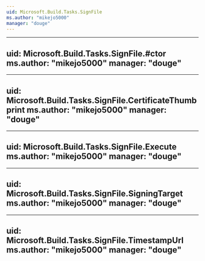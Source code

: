 ```yaml
---
uid: Microsoft.Build.Tasks.SignFile
ms.author: "mikejo5000"
manager: "douge"
---
```


---
uid: Microsoft.Build.Tasks.SignFile.#ctor
ms.author: "mikejo5000"
manager: "douge"
---

---
uid: Microsoft.Build.Tasks.SignFile.CertificateThumbprint
ms.author: "mikejo5000"
manager: "douge"
---

---
uid: Microsoft.Build.Tasks.SignFile.Execute
ms.author: "mikejo5000"
manager: "douge"
---

---
uid: Microsoft.Build.Tasks.SignFile.SigningTarget
ms.author: "mikejo5000"
manager: "douge"
---

---
uid: Microsoft.Build.Tasks.SignFile.TimestampUrl
ms.author: "mikejo5000"
manager: "douge"
---
